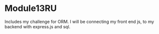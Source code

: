 # Module13RU
Includes my challenge for ORM. I will be connecting my front end js, to my backend with express.js and sql.
